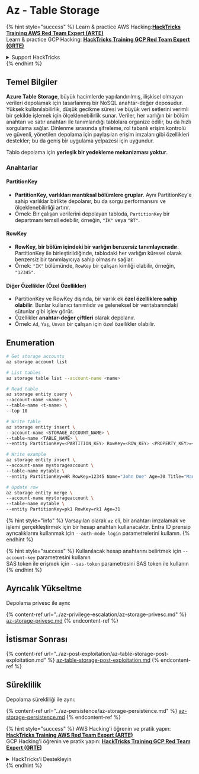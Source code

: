 # Az - Table Storage

{% hint style="success" %}
Learn & practice AWS Hacking:<img src="../../../.gitbook/assets/image (1) (1) (1).png" alt="" data-size="line">[**HackTricks Training AWS Red Team Expert (ARTE)**](https://training.hacktricks.xyz/courses/arte)<img src="../../../.gitbook/assets/image (1) (1) (1).png" alt="" data-size="line">\
Learn & practice GCP Hacking: <img src="../../../.gitbook/assets/image (2).png" alt="" data-size="line">[**HackTricks Training GCP Red Team Expert (GRTE)**<img src="../../../.gitbook/assets/image (2).png" alt="" data-size="line">](https://training.hacktricks.xyz/courses/grte)

<details>

<summary>Support HackTricks</summary>

* Check the [**subscription plans**](https://github.com/sponsors/carlospolop)!
* **Join the** 💬 [**Discord group**](https://discord.gg/hRep4RUj7f) or the [**telegram group**](https://t.me/peass) or **follow** us on **Twitter** 🐦 [**@hacktricks\_live**](https://twitter.com/hacktricks_live)**.**
* **Share hacking tricks by submitting PRs to the** [**HackTricks**](https://github.com/carlospolop/hacktricks) and [**HackTricks Cloud**](https://github.com/carlospolop/hacktricks-cloud) github repos.

</details>
{% endhint %}

## Temel Bilgiler

**Azure Table Storage**, büyük hacimlerde yapılandırılmış, ilişkisel olmayan verileri depolamak için tasarlanmış bir NoSQL anahtar-değer deposudur. Yüksek kullanılabilirlik, düşük gecikme süresi ve büyük veri setlerini verimli bir şekilde işlemek için ölçeklenebilirlik sunar. Veriler, her varlığın bir bölüm anahtarı ve satır anahtarı ile tanımlandığı tablolara organize edilir, bu da hızlı sorgulama sağlar. Dinlenme sırasında şifreleme, rol tabanlı erişim kontrolü ve güvenli, yönetilen depolama için paylaşılan erişim imzaları gibi özellikleri destekler; bu da geniş bir uygulama yelpazesi için uygundur.

Tablo depolama için **yerleşik bir yedekleme mekanizması yoktur**.

### Anahtarlar

#### **PartitionKey**

* **PartitionKey, varlıkları mantıksal bölümlere gruplar**. Aynı PartitionKey'e sahip varlıklar birlikte depolanır, bu da sorgu performansını ve ölçeklenebilirliği artırır.
* Örnek: Bir çalışan verilerini depolayan tabloda, `PartitionKey` bir departmanı temsil edebilir, örneğin, `"İK"` veya `"BT"`.

#### **RowKey**

* **RowKey, bir bölüm içindeki bir varlığın benzersiz tanımlayıcısıdır**. PartitionKey ile birleştirildiğinde, tablodaki her varlığın küresel olarak benzersiz bir tanımlayıcıya sahip olmasını sağlar.
* Örnek: `"İK"` bölümünde, `RowKey` bir çalışan kimliği olabilir, örneğin, `"12345"`.

#### **Diğer Özellikler (Özel Özellikler)**

* PartitionKey ve RowKey dışında, bir varlık ek **özel özelliklere sahip olabilir**. Bunlar kullanıcı tanımlıdır ve geleneksel bir veritabanındaki sütunlar gibi işlev görür.
* Özellikler **anahtar-değer çiftleri** olarak depolanır.
* Örnek: `Ad`, `Yaş`, `Unvan` bir çalışan için özel özellikler olabilir.

## Enumeration
```bash
# Get storage accounts
az storage account list

# List tables
az storage table list --account-name <name>

# Read table
az storage entity query \
--account-name <name> \
--table-name <t-name> \
--top 10

# Write table
az storage entity insert \
--account-name <STORAGE_ACCOUNT_NAME> \
--table-name <TABLE_NAME> \
--entity PartitionKey=<PARTITION_KEY> RowKey=<ROW_KEY> <PROPERTY_KEY>=<PROPERTY_VALUE>

# Write example
az storage entity insert \
--account-name mystorageaccount \
--table-name mytable \
--entity PartitionKey=HR RowKey=12345 Name="John Doe" Age=30 Title="Manager"

# Update row
az storage entity merge \
--account-name mystorageaccount \
--table-name mytable \
--entity PartitionKey=pk1 RowKey=rk1 Age=31
```
{% hint style="info" %}
Varsayılan olarak `az` cli, bir anahtarı imzalamak ve işlemi gerçekleştirmek için bir hesap anahtarı kullanacaktır. Entra ID prensip ayrıcalıklarını kullanmak için `--auth-mode login` parametrelerini kullanın.
{% endhint %}

{% hint style="success" %}
Kullanılacak hesap anahtarını belirtmek için `--account-key` parametresini kullanın\
SAS token ile erişmek için `--sas-token` parametresini SAS token ile kullanın
{% endhint %}

## Ayrıcalık Yükseltme

Depolama privesc ile aynı:

{% content-ref url="../az-privilege-escalation/az-storage-privesc.md" %}
[az-storage-privesc.md](../az-privilege-escalation/az-storage-privesc.md)
{% endcontent-ref %}

## İstismar Sonrası

{% content-ref url="../az-post-exploitation/az-table-storage-post-exploitation.md" %}
[az-table-storage-post-exploitation.md](../az-post-exploitation/az-table-storage-post-exploitation.md)
{% endcontent-ref %}

## Süreklilik

Depolama sürekliliği ile aynı:

{% content-ref url="../az-persistence/az-storage-persistence.md" %}
[az-storage-persistence.md](../az-persistence/az-storage-persistence.md)
{% endcontent-ref %}

{% hint style="success" %}
AWS Hacking'i öğrenin ve pratik yapın:<img src="../../../.gitbook/assets/image (1) (1) (1).png" alt="" data-size="line">[**HackTricks Training AWS Red Team Expert (ARTE)**](https://training.hacktricks.xyz/courses/arte)<img src="../../../.gitbook/assets/image (1) (1) (1).png" alt="" data-size="line">\
GCP Hacking'i öğrenin ve pratik yapın: <img src="../../../.gitbook/assets/image (2).png" alt="" data-size="line">[**HackTricks Training GCP Red Team Expert (GRTE)**<img src="../../../.gitbook/assets/image (2).png" alt="" data-size="line">](https://training.hacktricks.xyz/courses/grte)

<details>

<summary>HackTricks'i Destekleyin</summary>

* [**abonelik planlarını**](https://github.com/sponsors/carlospolop) kontrol edin!
* **💬 [**Discord grubuna**](https://discord.gg/hRep4RUj7f) veya [**telegram grubuna**](https://t.me/peass) katılın ya da **Twitter**'da **bizi takip edin** 🐦 [**@hacktricks\_live**](https://twitter.com/hacktricks_live)**.**
* **Hacking ipuçlarını paylaşmak için** [**HackTricks**](https://github.com/carlospolop/hacktricks) ve [**HackTricks Cloud**](https://github.com/carlospolop/hacktricks-cloud) github reposuna PR gönderin.

</details>
{% endhint %}
